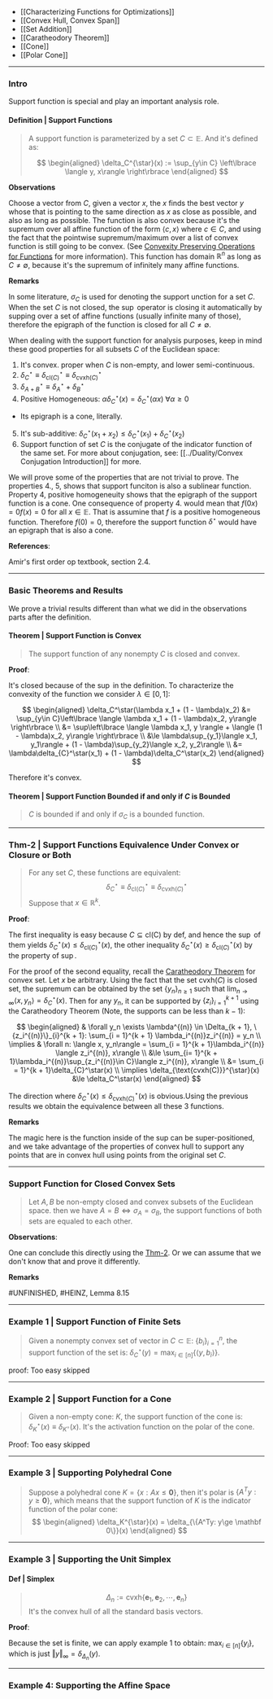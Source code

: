 * [[Characterizing Functions for Optimizations]]
* [[Convex Hull, Convex Span]]
* [[Set Addition]]
* [[Caratheodory Theorem]]
* [[Cone]]
* [[Polar Cone]]

---
### **Intro**

Support function is special and play an important analysis role. 

#### **Definition | Support Functions**

> A support function is parameterized by a set $C\subset \mathbb E$. And it's defined as: 
> 
> $$
> \begin{aligned}
>     \delta_C^{\star}(x) := \sup_{y\in C} \left\lbrace
>         \langle y, x\rangle
>     \right\rbrace
> \end{aligned}
> $$

**Observations**

Choose a vector from $C$, given a vector $x$, the $x$ finds the best vector $y$ whose that is pointing to the same direction as $x$ as close as possible, and also as long as possible. 
The function is also convex because it's the supremum over all affine function of the form $\langle c, x\rangle$ where $c\in C$, and using the fact that the pointwise supremum/maximum over a list of convex function is still going to be convex. (See [Convexity Preserving Operations for Functions](../CVX%20Geometry/Convexity%20Preserving%20Operations%20for%20Functions.md) for more information). 
This function has domain $\mathbb R^n$ as long as $C \neq \emptyset$, because it's the supremum of infinitely many affine functions. 


**Remarks**

In some literature, $\sigma_C$ is used for denoting the support unction for a set $C$. 
When the set $C$ is not closed, the $\sup$ operator is closing it automatically by supping over a set of affine functions (usually infinite many of those), therefore the epigraph of the function is closed for all $C\neq \emptyset$. 


When dealing with the support function for analysis purposes, keep in mind these good properties for all subsets $C$ of the Euclidean space: 

1. It's convex. proper when $C$ is non-empty, and lower semi-continuous. 
2. $\delta_{C}^\star \equiv \delta^\star_{\text{cl}(C)}\equiv \delta^\star_{\text{cvxh}(C)}$
3. $\delta^\star_{A + B} \equiv \delta^\star_{A} + \delta^\star_{B}$
4. Positive Homogeneous: $\alpha\delta_C^\star(x) = \delta_C^\star(\alpha x)\;\forall \alpha \ge 0$
  * Its epigraph is a cone, literally. 
5. It's sub-additive: $\delta_C^\star(x_1 + x_2) \le \delta_C^\star(x_1) + \delta_C^\star(x_2)$
6. Support function of set $C$ is the conjugate of the indicator function of the same set. For more about conjugation, see: [[../Duality/Convex Conjugation Introduction]] for more. 

We will prove some of the properties that are not trivial to prove. 
The properties 4., 5, shows that support funciton is also a sublinear function. 
Property 4, positive homogeneuity shows that the epigraph of the support function is a cone. 
One consequence of property 4. would mean that $f(0x) = 0f(x) = 0$ for all $x \in \mathbb E$. 
That is assumine that $f$ is a positive homogeneous function. 
Therefore $f(0) = 0$, therefore the support function $\delta^\star$ would have an epigraph that is also a cone. 


**References**:

Amir's first order op textbook, section 2.4. 

---
### **Basic Theorems and Results**

We prove a trivial results different than what we did in the observations parts after the definition. 

#### **Theorem | Support Function is Convex**
> The support function of any nonempty $C$ is closed and convex. 

**Proof**: 

It's closed because of the $\sup$ in the definition. To characterize the convexity of the function we consider $\lambda \in [0, 1]$: 

$$
\begin{aligned}
    \delta_C^\star(\lambda x_1 + (1 - \lambda)x_2) &= \sup_{y\in C}\left\lbrace
        \langle \lambda x_1 + (1 - \lambda)x_2, y\rangle
    \right\rbrace
    \\
    &= \sup\left\lbrace
        \langle \lambda x_1, y \rangle
        + 
        \langle (1 - \lambda)x_2, y\rangle
    \right\rbrace
    \\
    &\le 
    \lambda\sup_{y_1}\langle x_1, y_1\rangle + (1 - \lambda)\sup_{y_2}\langle x_2, y_2\rangle
    \\
    &= \lambda\delta_{C}^\star(x_1) + (1 - \lambda)\delta_C^\star(x_2)
\end{aligned}
$$

Therefore it's convex.

#### **Theorem | Support Function Bounded if and only if $C$ is Bounded**
> $C$ is bounded if and only if $\sigma_C$ is a bounded function. 


---
### **Thm-2 | Support Functions Equivalence Under Convex or Closure or Both**


> For any set $C$, these functions are equivalent: 
> $$
>   \delta_{C}^\star \equiv \delta^\star_{\text{cl}(C)}\equiv \delta^\star_{\text{cvxh}(C)}
> $$
> Suppose that $x\in \mathbb R^k$. 

**Proof**: 

The first inequality is easy because $C\subseteq\text{cl(C)}$ by def, and hence the $\sup$ of them yields $\delta_C^\star(x) \le \delta_{\text{cl}(C)}^\star(x)$, the other inequality $\delta^\star_{C}(x) \ge \delta_{\text{cl}(C)}^\star(x)$ by the property of $\sup$. 

For the proof of the second equality, recall the [Caratheodory Theorem](Caratheodory%20Theorem.md) for convex set. 
Let $x$ be arbitrary. 
Using the fact that the set $\text{cvxh}(C)$ is closed set, the supremum can be obtained by the set $\{y_n\}_{n \ge 1}$ such that $\lim_{n\rightarrow \infty}\langle x, y_n\rangle = \delta_{C}^\star(x)$. Then for any $y_n$, it can be supported by $\{z_i\}_{i = 1}^{k + 1}$ using the Caratheodory Theorem (Note, the supports can be less than $k - 1$): 

$$
\begin{aligned}
    & \forall y_n \exists \lambda^{(n)} \in \Delta_{k + 1}, \{z_i^{(n)}\}_{i}^{k + 1}: 
    \sum_{i = 1}^{k + 1} \lambda_i^{(n)}z_i^{(n)} = y_n
    \\
    \implies &
    \forall n: \langle x, y_n\rangle = 
    \sum_{i = 1}^{k + 1}\lambda_i^{(n)} \langle z_i^{(n)}, x\rangle
    \\
    &\le
    \sum_{i= 1}^{k + 1}\lambda_i^{(n)}\sup_{z_i^{(n)}\in C}\langle z_i^{(n)}, x\rangle
    \\
    &= \sum_{i = 1}^{k + 1}\delta_{C}^\star(x)
    \\
    \implies 
    \delta_{\text{cvxh(C)}}^{\star}(x) &\le \delta_C^\star(x)
\end{aligned}
$$

The direction where $\delta_{C}^\star(x) \le \delta_{\text{cvxh}(C)}^\star(x)$ is obvious.Using the previous results we obtain the equivalence between all these 3 functions. 

**Remarks**

The magic here is the function inside of the sup can be super-positioned, and we take advantage of the properties of convex hull to support any points that are in convex hull using points from the original set $C$. 



---
### **Support Function for Closed Convex Sets**


> Let $A, B$ be non-empty closed and convex subsets of the Euclidean space. then we have $A= B \iff \sigma_A = \sigma_B$, the support functions of both sets are equaled to each other. 

**Observations**: 

One can conclude this directly using the [Thm-2](#**Thm-2%20Support%20Functions%20Equivalence%20Under%20Convex%20or%20Closure%20or%20Both**). Or we can assume that we don't know that and prove it differently. 


**Remarks**

#UNFINISHED, #HEINZ, Lemma 8.15

---
### **Example 1 | Support Function of Finite Sets**

> Given a nonempty convex set of vector in $C\subset \mathbb E$: $\{b_i\}_{i = 1}^n$, the support function of the set is: $\delta_C^\star(y) = \max_{i\in [n]}\{\langle y, b_i\rangle\}$. 

proof: Too easy skipped

---
### **Example 2 | Support Function for a Cone**
> Given a non-empty cone: $K$, the support function of the cone is: $\delta^\star_K(x) \equiv \delta_{K^\circ}(x)$. It's the activation function on the polar of the cone. 

Proof: Too easy skipped

---
### **Example 3 | Supporting Polyhedral Cone**

> Suppose a polyhedral cone $K = \{x: Ax \le \mathbf 0\}$, then it's polar is $\{A^Ty: y\ge \mathbf 0\}$, which means that the support function of $K$ is the indicator function of the polar cone: 
> $$
> \begin{aligned}
>     \delta_K^{\star}(x) = \delta_{\{A^Ty: y\ge \mathbf 0\}}(x)
> \end{aligned}
> $$


---
### **Example 3 | Supporting the Unit Simplex**

#### **Def | Simplex**
> $$
>     \Delta_n := \text{cvxh}\left\lbrace
>         \mathbf e_1, \mathbf e_2, \cdots, \mathbf e_n
>     \right\rbrace
> $$
> It's the convex hull of all the standard basis vectors. 

**Proof**: 

Because the set is finite, we can apply example 1 to obtain: $\max_{i\in [n]}\{y_i\}$, which is just $\Vert y\Vert_\infty = \delta_{\Delta_n}(y)$. 


---
### **Example 4: Supporting the Affine Space**




